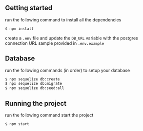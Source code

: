 ## Getting started

run the following command to install all the dependencies

```bash
$ npm install
```

create a `.env` file and update the `DB_URL` variable with the postgres connection URL
sample provided in `.env.example`

## Database

run the following commands (in order) to setup your database

```bash
$ npx sequelize db:create
$ npx sequelize db:migrate
$ npx sequelize db:seed:all
```

## Running the project

run the following command start the project

```bash
$ npm start
```
